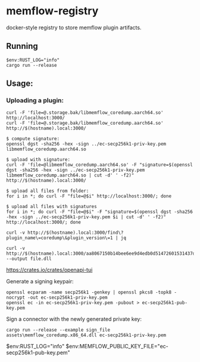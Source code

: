 # memflow-registry

docker-style registry to store memflow plugin artifacts.

## Running

```
$env:RUST_LOG="info"
cargo run --release
```

## Usage:

### Uploading a plugin:
```
curl -F 'file=@.storage.bak/libmemflow_coredump.aarch64.so' http://localhost:3000/
curl -F 'file=@.storage.bak/libmemflow_coredump.aarch64.so' http://$(hostname).local:3000/

$ compute signature:
openssl dgst -sha256 -hex -sign ../ec-secp256k1-priv-key.pem libmemflow_coredump.aarch64.so

$ upload with signature:
curl -F 'file=@libmemflow_coredump.aarch64.so' -F "signature=$(openssl dgst -sha256 -hex -sign ../ec-secp256k1-priv-key.pem libmemflow_coredump.aarch64.so | cut -d' ' -f2)" http://$(hostname).local:3000/

$ upload all files from folder:
for i in *; do curl -F "file=@$i" http://localhost:3000/; done

$ upload all files with signatures
for i in *; do curl -F "file=@$i" -F "signature=$(openssl dgst -sha256 -hex -sign ../ec-secp256k1-priv-key.pem $i | cut -d' ' -f2)" http://localhost:3000/; done

curl -v http://$(hostname).local:3000/find\?plugin_name\=coredump\&plugin_version\=1 | jq

curl -v http://$(hostname).local:3000/aa8067150b14bee6ee9d4edb0d51472601531437da43cfbc672ddded43641b5d --output file.dll
```

https://crates.io/crates/openapi-tui

Generate a signing keypair:
```
openssl ecparam -name secp256k1 -genkey | openssl pkcs8 -topk8 -nocrypt -out ec-secp256k1-priv-key.pem
openssl ec -in ec-secp256k1-priv-key.pem -pubout > ec-secp256k1-pub-key.pem
```

Sign a connector with the newly generated private key:
```
cargo run --release --example sign_file assets\memflow_coredump.x86_64.dll ec-secp256k1-priv-key.pem
```


$env:RUST_LOG="info"
$env:MEMFLOW_PUBLIC_KEY_FILE="ec-secp256k1-pub-key.pem"
